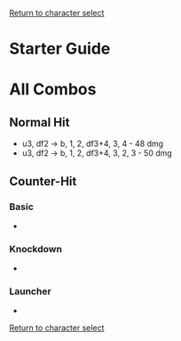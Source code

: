 [Return to character select](./index.md)  

# Starter Guide

# All Combos  

## Normal Hit  

- u3, df2 -> b, 1, 2, df3+4, 3, 4 - 48 dmg
- u3, df2 -> b, 1, 2, df3+4, 3, 2, 3 - 50 dmg

## Counter-Hit

### Basic

- 

### Knockdown

- 

### Launcher

- 

[Return to character select](./index.md)  